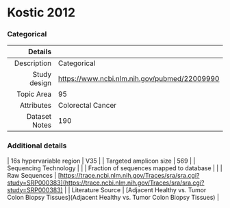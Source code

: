 # Kostic 2012

### Categorical


| Details        |             |
| -------------: |-------------|
| Description      | Categorical |
| Study design | https://www.ncbi.nlm.nih.gov/pubmed/22009990 |
| Topic Area | 95|
| Attributes | Colorectal Cancer|
| Dataset Notes | 190

### Additional details

| 16s hypervariable region | V35 |
| Targeted amplicon size | 569 |
| Sequencing Technology |  |
| Fraction of sequences mapped to database |  |
| Raw Sequences | [https://trace.ncbi.nlm.nih.gov/Traces/sra/sra.cgi?study=SRP000383](https://trace.ncbi.nlm.nih.gov/Traces/sra/sra.cgi?study=SRP000383) |
| Literature Source | [Adjacent Healthy vs. Tumor Colon Biopsy Tissues](Adjacent Healthy vs. Tumor Colon Biopsy Tissues) |